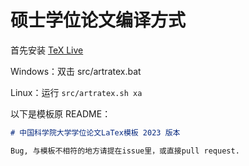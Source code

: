 # 硕士学位论文编译方式

首先安装 [TeX Live](https://tug.org/texlive/)

Windows：双击 src/artratex.bat

Linux：运行 `src/artratex.sh xa`

以下是模板原 README：

```md
# 中国科学院大学学位论文LaTex模板 2023 版本

Bug, 与模板不相符的地方请提在issue里，或直接pull request.
```
